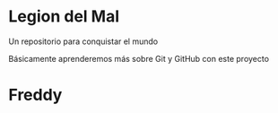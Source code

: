 # Legion del Mal
Un repositorio para conquistar el mundo

Básicamente aprenderemos más sobre Git y GitHub con este proyecto

# Freddy
